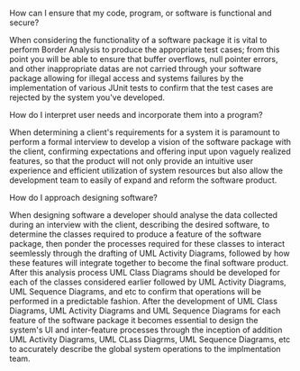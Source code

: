 How can I ensure that my code, program, or software is functional and secure?

  When considering the functionality of a software package it is vital to perform Border Analysis to produce the appropriate test cases; from this point you will be able to ensure that buffer overflows, null pointer errors,
  and other inappropriate datas are not carried through your software package allowing for illegal access and systems failures by the implementation of various JUnit tests to confirm that the test cases are rejected by the system you've developed.


How do I interpret user needs and incorporate them into a program?

  When determining a client's requirements for a system it is paramount to perform a formal interview to develop a vision of the software package with the client, confirming expectations and offering input upon vaguely realized features, so that
  the product will not only provide an intuitive user experience and efficient utilization of system resources but also allow the development team to easily of expand and reform the software product. 


How do I approach designing software?

  When designing software a developer should analyse the data collected during an interview with the client, describing the desired software, to determine the classes required to produce a feature of the software package, then ponder the 
  processes required for these classes to interact seemlessly through the drafting of UML Activity Diagrams, followed by how these features will integrate together to become the final software product. After this analysis process 
  UML Class Diagrams should be developed for each of the classes considered earlier followed by UML Activity Diagrams, UML Sequence Diagrams, and etc to confirm that operations will be performed in a predictable fashion. After the development
  of UML Class Diagrams, UML Activity Diagrams and UML Sequence Diagrams for each feature of the software package it becomes essential to design the system's UI and inter-feature processes through the inception of addition UML Activity Diagrams, 
  UML CLass Diagrms, UML Sequence Diagrams, etc to accurately describe the global system operations to the implmentation team.
